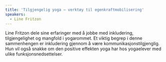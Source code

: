 ```yaml
---
title: 'Tilgjengelig yoga – verktøy til ​egenkraftmobilisering'
speakers: 
  - Line Fritzon
---
```


Line Fritzon dele sine erfaringer med å jobbe med inkludering, tilgjengelighet og mangfold i yogarommet. Et viktig begrep i denne sammenhengen er inkludering gjennom å være kommunikasjonstilgjenglig. Hun vil også snakke om den positive effekten yoga har hos yogaelever med ulike funksjonsnedsettelser.